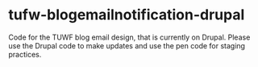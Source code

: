 # tufw-blogemailnotification-drupal
Code for the TUWF blog email design, that is currently on Drupal. 
Please use the Drupal code to make updates and use the pen code 
for staging practices. 
